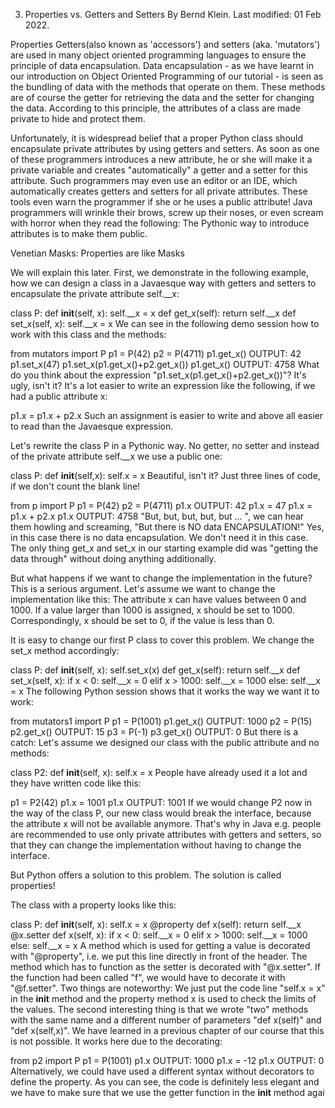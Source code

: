 
3. Properties vs. Getters and Setters
By Bernd Klein. Last modified: 01 Feb 2022.

Properties
Getters(also known as 'accessors') and setters (aka. 'mutators') are used in many object oriented programming languages to ensure the principle of data encapsulation. Data encapsulation - as we have learnt in our introduction on Object Oriented Programming of our tutorial - is seen as the bundling of data with the methods that operate on them. These methods are of course the getter for retrieving the data and the setter for changing the data. According to this principle, the attributes of a class are made private to hide and protect them.

Unfortunately, it is widespread belief that a proper Python class should encapsulate private attributes by using getters and setters. As soon as one of these programmers introduces a new attribute, he or she will make it a private variable and creates "automatically" a getter and a setter for this attribute. Such programmers may even use an editor or an IDE, which automatically creates getters and setters for all private attributes. These tools even warn the programmer if she or he uses a public attribute! Java programmers will wrinkle their brows, screw up their noses, or even scream with horror when they read the following: The Pythonic way to introduce attributes is to make them public.

Venetian Masks: Properties are like Masks

We will explain this later. First, we demonstrate in the following example, how we can design a class in a Javaesque way with getters and setters to encapsulate the private attribute self.__x:

class P:
    def __init__(self, x):
        self.__x = x
    def get_x(self):
        return self.__x
    def set_x(self, x):
        self.__x = x
We can see in the following demo session how to work with this class and the methods:

from mutators import P
p1 = P(42)
p2 = P(4711)
p1.get_x()
OUTPUT:
42
p1.set_x(47)
p1.set_x(p1.get_x()+p2.get_x())
p1.get_x()
OUTPUT:
4758
What do you think about the expression "p1.set_x(p1.get_x()+p2.get_x())"? It's ugly, isn't it? It's a lot easier to write an expression like the following, if we had a public attribute x:

p1.x = p1.x + p2.x
Such an assignment is easier to write and above all easier to read than the Javaesque expression.

Let's rewrite the class P in a Pythonic way. No getter, no setter and instead of the private attribute self.__x we use a public one:

class P:
    def __init__(self,x):
        self.x = x
Beautiful, isn't it? Just three lines of code, if we don't count the blank line!

from p import P
p1 = P(42)
p2 = P(4711)
p1.x
OUTPUT:
42
p1.x = 47
p1.x = p1.x + p2.x
p1.x
OUTPUT:
4758
"But, but, but, but, but ... ", we can hear them howling and screaming, "But there is NO data ENCAPSULATION!" Yes, in this case there is no data encapsulation. We don't need it in this case. The only thing get_x and set_x in our starting example did was "getting the data through" without doing anything additionally.

But what happens if we want to change the implementation in the future? This is a serious argument. Let's assume we want to change the implementation like this: The attribute x can have values between 0 and 1000. If a value larger than 1000 is assigned, x should be set to 1000. Correspondingly, x should be set to 0, if the value is less than 0.

It is easy to change our first P class to cover this problem. We change the set_x method accordingly:

class P:
    def __init__(self, x):
        self.set_x(x)
    def get_x(self):
        return self.__x
    def set_x(self, x):
        if x < 0:
            self.__x = 0
        elif x > 1000:
            self.__x = 1000
        else:
            self.__x = x
The following Python session shows that it works the way we want it to work:

from mutators1 import P
p1 = P(1001)
p1.get_x()
OUTPUT:
1000
p2 = P(15)
p2.get_x()
OUTPUT:
15
p3 = P(-1)
p3.get_x()
OUTPUT:
0
But there is a catch: Let's assume we designed our class with the public attribute and no methods:

class P2:
    def __init__(self, x):
        self.x = x
People have already used it a lot and they have written code like this:

p1 = P2(42)
p1.x = 1001
p1.x
OUTPUT:
1001
If we would change P2 now in the way of the class P, our new class would break the interface, because the attribute x will not be available anymore. That's why in Java e.g. people are recommended to use only private attributes with getters and setters, so that they can change the implementation without having to change the interface.

But Python offers a solution to this problem. The solution is called properties!

The class with a property looks like this:

class P:
    def __init__(self, x):
        self.x = x
    @property
    def x(self):
        return self.__x
    @x.setter
    def x(self, x):
        if x < 0:
            self.__x = 0
        elif x > 1000:
            self.__x = 1000
        else:
            self.__x = x
A method which is used for getting a value is decorated with "@property", i.e. we put this line directly in front of the header. The method which has to function as the setter is decorated with "@x.setter". If the function had been called "f", we would have to decorate it with "@f.setter". Two things are noteworthy: We just put the code line "self.x = x" in the __init__ method and the property method x is used to check the limits of the values. The second interesting thing is that we wrote "two" methods with the same name and a different number of parameters "def x(self)" and "def x(self,x)". We have learned in a previous chapter of our course that this is not possible. It works here due to the decorating:

from p2 import P
p1 = P(1001)
p1.x
OUTPUT:
1000
p1.x = -12
p1.x
OUTPUT:
0
Alternatively, we could have used a different syntax without decorators to define the property. As you can see, the code is definitely less elegant and we have to make sure that we use the getter function in the __init__ method agai
